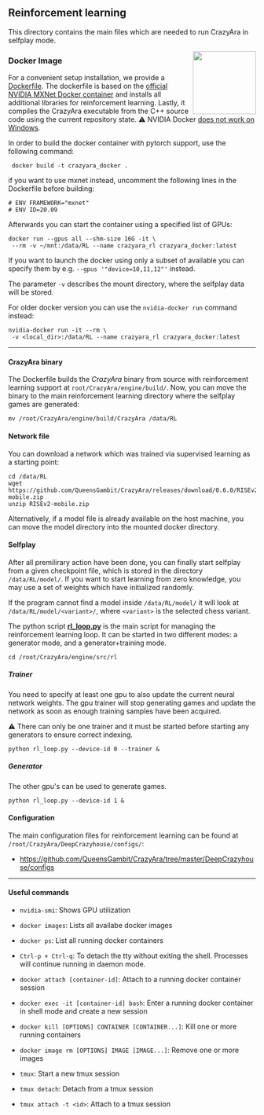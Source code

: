 ## Reinforcement learning

This directory contains the main files which are needed to run CrazyAra in selfplay mode.

<img align="right" src="https://www.docker.com/sites/default/files/d8/2019-07/horizontal-logo-monochromatic-white.png" width="128">

### Docker Image

For a convenient setup installation, we provide a
[Dockerfile](https://github.com/QueensGambit/CrazyAra/blob/master/engine/src/rl/Dockerfile).
The dockerfile is based on the [official NVIDIA 
MXNet Docker container](https://docs.nvidia.com/deeplearning/frameworks/mxnet-release-notes/overview.html#overview) and
installs all additional libraries for reinforcement learning.
Lastly, it compiles the CrazyAra executable from the C++ source code using the current repository state.
:warning: NVIDIA Docker [does not work on Windows](https://github.com/NVIDIA/nvidia-docker/wiki/Frequently-Asked-Questions#is-microsoft-windows-supported).

In order to build the docker container with pytorch support, use the following command:
 
```shell script
 docker build -t crazyara_docker .
```
if you want to use mxnet instead, uncomment the following lines in the Dockerfile before building:
```shell script
# ENV FRAMEWORK="mxnet"
# ENV ID=20.09
```

Afterwards you can start the container using a specified list of GPUs:
```shell script
docker run --gpus all --shm-size 16G -it \
 --rm -v ~/mnt:/data/RL --name crazyara_rl crazyara_docker:latest
```
If you want to launch the docker using only a subset of available you can specify them by e.g. `--gpus '"device=10,11,12"'` instead.

The parameter `-v` describes the mount directory, where the selfplay data will be stored.

For older docker version you can use the `nvidia-docker run` command instead:
```shell script
nvidia-docker run -it --rm \
 -v <local_dir>:/data/RL --name crazyara_rl crazyara_docker:latest
```

---


#### CrazyAra binary

The Dockerfile builds the _CrazyAra_ binary from source with reinforcement learning support at `root/CrazyAra/engine/build/`.
Now, you can move the binary to the main reinforcement learning directory where the selfplay games are generated:
```shell script
mv /root/CrazyAra/engine/build/CrazyAra /data/RL
```

#### Network file
You can download a network which was trained via
 supervised learning as a starting point:

```shell script
cd /data/RL
wget https://github.com/QueensGambit/CrazyAra/releases/download/0.6.0/RISEv2-mobile.zip
unzip RISEv2-mobile.zip
```

Alternatively, if a model file is already available on the host machine, you can move the model directory into the mounted docker directory.

#### Selfplay

After all premilirary action have been done, you can finally start selfplay from a given checkpoint file, which is stored in the directory `/data/RL/model/`.
If you want to start learning from zero knowledge, you may use a set of weights which have initialized randomly.

If the program cannot find a model inside `/data/RL/model/` it will look at `/data/RL/model/<variant>/`, where `<variant>` is the selected chess variant.

The python script [**rl_loop.py**](https://github.com/QueensGambit/CrazyAra/blob/master/engine/src/rl/rl_loop.py) is the main script for managing the reinforcement learning loop.
It can be started in two different modes: a generator mode, and a generator+training mode.

```
cd /root/CrazyAra/engine/src/rl
```

##### Trainer
You need to specify at least one gpu to also update the current neural network weights.
The gpu trainer will stop generating games and update the network as soon as enough training samples have been acquired.

:warning: There can only be one trainer and it must be started before starting any generators to ensure correct indexing.

```shell script
python rl_loop.py --device-id 0 --trainer &
```

##### Generator
The other gpu's can be used to generate games.
```shell script
python rl_loop.py --device-id 1 &
```

#### Configuration
The main configuration files for reinforcement learning can be found at `/root/CrazyAra/DeepCrazyhouse/configs/`:
*   https://github.com/QueensGambit/CrazyAra/tree/master/DeepCrazyhouse/configs

---

#### Useful commands

*   `nvidia-smi`: Shows GPU utilization
*   `docker images`: Lists all availabe docker images
*   `docker ps`: List all running docker containers
*   `Ctrl-p + Ctrl-q`: To detach the tty without exiting the shell. Processes will continue running in daemon mode.
*   `docker attach [container-id]`: Attach to a running docker container session
*   `docker exec -it [container-id] bash`: Enter a running docker container in shell mode and create a new session
*   `docker kill [OPTIONS] CONTAINER [CONTAINER...]`: Kill one or more running containers
*   `docker image rm [OPTIONS] IMAGE [IMAGE...]`: Remove one or more images

* `tmux`: Start a new tmux session
* `tmux detach`: Detach from a tmux session
* `tmux attach -t <id>`: Attach to a tmux session

